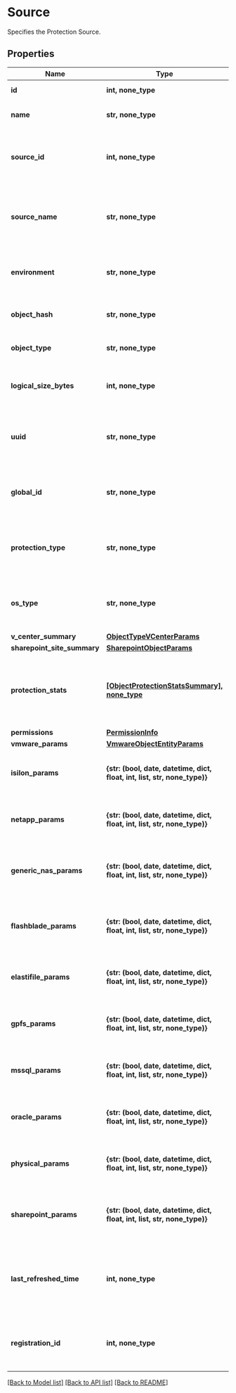 # Source

Specifies the Protection Source.

## Properties
Name | Type | Description | Notes
------------ | ------------- | ------------- | -------------
**id** | **int, none_type** | Specifies object id. | [optional] 
**name** | **str, none_type** | Specifies the name of the object. | [optional] 
**source_id** | **int, none_type** | Specifies registered source id to which object belongs. | [optional] 
**source_name** | **str, none_type** | Specifies registered source name to which object belongs. | [optional] 
**environment** | **str, none_type** | Specifies the environment of the object. | [optional] 
**object_hash** | **str, none_type** | Specifies the hash identifier of the object. | [optional] 
**object_type** | **str, none_type** | Specifies the type of the object. | [optional] 
**logical_size_bytes** | **int, none_type** | Specifies the logical size of object in bytes. | [optional] 
**uuid** | **str, none_type** | Specifies the uuid which is a unique identifier of the object. | [optional] 
**global_id** | **str, none_type** | Specifies the global id which is a unique identifier of the object. | [optional] 
**protection_type** | **str, none_type** | Specifies the protection type of the object if any. | [optional] 
**os_type** | **str, none_type** | Specifies the operating system type of the object. | [optional] 
**v_center_summary** | [**ObjectTypeVCenterParams**](ObjectTypeVCenterParams.md) |  | [optional] 
**sharepoint_site_summary** | [**SharepointObjectParams**](SharepointObjectParams.md) |  | [optional] 
**protection_stats** | [**[ObjectProtectionStatsSummary], none_type**](ObjectProtectionStatsSummary.md) | Specifies the count and size of protected and unprotected objects for the size. | [optional] 
**permissions** | [**PermissionInfo**](PermissionInfo.md) |  | [optional] 
**vmware_params** | [**VmwareObjectEntityParams**](VmwareObjectEntityParams.md) |  | [optional] 
**isilon_params** | **{str: (bool, date, datetime, dict, float, int, list, str, none_type)}** | Specifies the parameters for Isilon object. | [optional] 
**netapp_params** | **{str: (bool, date, datetime, dict, float, int, list, str, none_type)}** | Specifies the parameters for NetApp object. | [optional] 
**generic_nas_params** | **{str: (bool, date, datetime, dict, float, int, list, str, none_type)}** | Specifies the parameters for GenericNas object. | [optional] 
**flashblade_params** | **{str: (bool, date, datetime, dict, float, int, list, str, none_type)}** | Specifies the parameters for Flashblade object. | [optional] 
**elastifile_params** | **{str: (bool, date, datetime, dict, float, int, list, str, none_type)}** | Specifies the parameters for Elastifile object. | [optional] 
**gpfs_params** | **{str: (bool, date, datetime, dict, float, int, list, str, none_type)}** | Specifies the parameters for GPFS object. | [optional] 
**mssql_params** | **{str: (bool, date, datetime, dict, float, int, list, str, none_type)}** | Specifies the parameters for Msssql object. | [optional] 
**oracle_params** | **{str: (bool, date, datetime, dict, float, int, list, str, none_type)}** | Specifies the parameters for Oracle object. | [optional] 
**physical_params** | **{str: (bool, date, datetime, dict, float, int, list, str, none_type)}** | Specifies the parameters for Physical object. | [optional] 
**sharepoint_params** | **{str: (bool, date, datetime, dict, float, int, list, str, none_type)}** | Specifies the parameters for Sharepoint object. | [optional] 
**last_refreshed_time** | **int, none_type** | Time at which the data about this protection source was last refreshed. | [optional] 
**registration_id** | **int, none_type** | Id of the registration as part of which this source was discovered. | [optional] 

[[Back to Model list]](../README.md#documentation-for-models) [[Back to API list]](../README.md#documentation-for-api-endpoints) [[Back to README]](../README.md)


